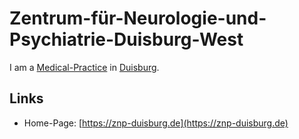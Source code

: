 # Zentrum-für-Neurologie-und-Psychiatrie-Duisburg-West

I am a [Medical-Practice](800015.md) in [Duisburg](140000079.md).

## Links

- Home-Page: [https://znp-duisburg.de](https://znp-duisburg.de)
